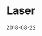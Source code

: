 ---
layout: post
title: Laser
image: /public/photos/medium/laser.jpeg
image-thumb: /public/photos/thumb/laser.jpg
caption: 
date: 2018-08-22
tags: []
---
